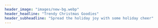 ```yaml
---
header_image: "images/new-bg.webp"
header_headline: "Trendy Christmas Goodies"
header_subheadline: "Spread the holiday joy with some holiday cheer"
---
```

